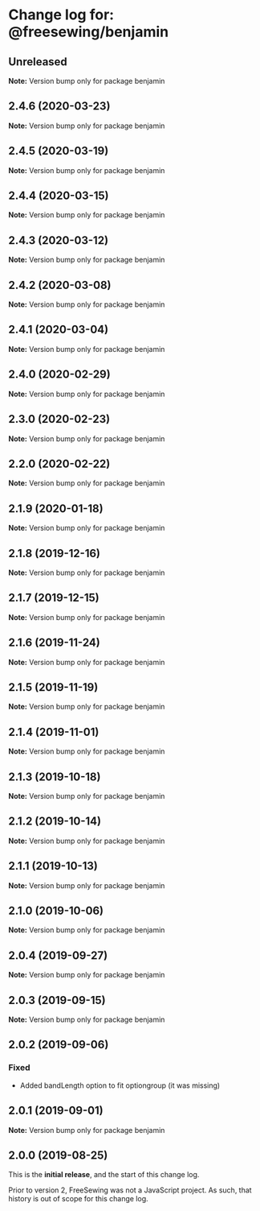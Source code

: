 # Change log for: @freesewing/benjamin


## Unreleased

**Note:** Version bump only for package benjamin


## 2.4.6 (2020-03-23)

**Note:** Version bump only for package benjamin


## 2.4.5 (2020-03-19)

**Note:** Version bump only for package benjamin


## 2.4.4 (2020-03-15)

**Note:** Version bump only for package benjamin


## 2.4.3 (2020-03-12)

**Note:** Version bump only for package benjamin


## 2.4.2 (2020-03-08)

**Note:** Version bump only for package benjamin


## 2.4.1 (2020-03-04)

**Note:** Version bump only for package benjamin


## 2.4.0 (2020-02-29)

**Note:** Version bump only for package benjamin


## 2.3.0 (2020-02-23)

**Note:** Version bump only for package benjamin


## 2.2.0 (2020-02-22)

**Note:** Version bump only for package benjamin


## 2.1.9 (2020-01-18)

**Note:** Version bump only for package benjamin


## 2.1.8 (2019-12-16)

**Note:** Version bump only for package benjamin


## 2.1.7 (2019-12-15)

**Note:** Version bump only for package benjamin


## 2.1.6 (2019-11-24)

**Note:** Version bump only for package benjamin


## 2.1.5 (2019-11-19)

**Note:** Version bump only for package benjamin


## 2.1.4 (2019-11-01)

**Note:** Version bump only for package benjamin


## 2.1.3 (2019-10-18)

**Note:** Version bump only for package benjamin


## 2.1.2 (2019-10-14)

**Note:** Version bump only for package benjamin


## 2.1.1 (2019-10-13)

**Note:** Version bump only for package benjamin


## 2.1.0 (2019-10-06)

**Note:** Version bump only for package benjamin


## 2.0.4 (2019-09-27)

**Note:** Version bump only for package benjamin


## 2.0.3 (2019-09-15)

**Note:** Version bump only for package benjamin


## 2.0.2 (2019-09-06)

### Fixed

 - Added bandLength option to fit optiongroup (it was missing)
## 2.0.1 (2019-09-01)

**Note:** Version bump only for package benjamin




## 2.0.0 (2019-08-25)

This is the **initial release**, and the start of this change log.

Prior to version 2, FreeSewing was not a JavaScript project.
As such, that history is out of scope for this change log.
